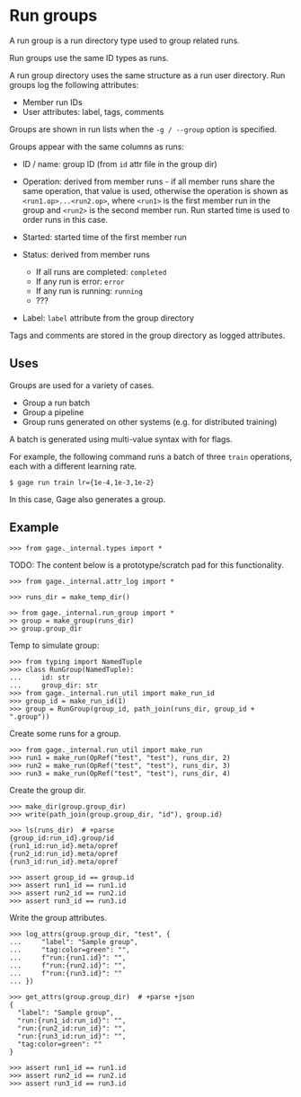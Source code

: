 # Run groups

A run group is a run directory type used to group related runs.

Run groups use the same ID types as runs.

A run group directory uses the same structure as a run user directory.
Run groups log the following attributes:

- Member run IDs
- User attributes: label, tags, comments

Groups are shown in run lists when the `-g / --group` option is
specified.

Groups appear with the same columns as runs:

- ID / name: group ID (from `id` attr file in the group dir)

- Operation: derived from member runs - if all member runs share the
  same operation, that value is used, otherwise the operation is shown
  as `<run1.op>...<run2.op>`, where `<run1>` is the first member run in
  the group and `<run2>` is the second member run. Run started time is
  used to order runs in this case.

- Started: started time of the first member run

- Status: derived from member runs

  - If all runs are completed: `completed`
  - If any run is error: `error`
  - If any run is running: `running`
  - ???

- Label: `label` attribute from the group directory

Tags and comments are stored in the group directory as logged
attributes.

## Uses

Groups are used for a variety of cases.

- Group a run batch
- Group a pipeline
- Group runs generated on other systems (e.g. for distributed training)

A batch is generated using multi-value syntax with for flags.

For example, the following command runs a batch of three `train`
operations, each with a different learning rate.

    $ gage run train lr={1e-4,1e-3,1e-2}

In this case, Gage also generates a group.

## Example

    >>> from gage._internal.types import *

TODO: The content below is a prototype/scratch pad for this
functionality.

    >>> from gage._internal.attr_log import *

    >>> runs_dir = make_temp_dir()

    >> from gage._internal.run_group import *
    >> group = make_group(runs_dir)
    >> group.group_dir

Temp to simulate group:

    >>> from typing import NamedTuple
    >>> class RunGroup(NamedTuple):
    ...     id: str
    ...     group_dir: str
    >>> from gage._internal.run_util import make_run_id
    >>> group_id = make_run_id(1)
    >>> group = RunGroup(group_id, path_join(runs_dir, group_id + ".group"))

Create some runs for a group.

    >>> from gage._internal.run_util import make_run
    >>> run1 = make_run(OpRef("test", "test"), runs_dir, 2)
    >>> run2 = make_run(OpRef("test", "test"), runs_dir, 3)
    >>> run3 = make_run(OpRef("test", "test"), runs_dir, 4)

Create the group dir.

    >>> make_dir(group.group_dir)
    >>> write(path_join(group.group_dir, "id"), group.id)

    >>> ls(runs_dir)  # +parse
    {group_id:run_id}.group/id
    {run1_id:run_id}.meta/opref
    {run2_id:run_id}.meta/opref
    {run3_id:run_id}.meta/opref

    >>> assert group_id == group.id
    >>> assert run1_id == run1.id
    >>> assert run2_id == run2.id
    >>> assert run3_id == run3.id

Write the group attributes.

    >>> log_attrs(group.group_dir, "test", {
    ...     "label": "Sample group",
    ...     "tag:color=green": "",
    ...     f"run:{run1.id}": "",
    ...     f"run:{run2.id}": "",
    ...     f"run:{run3.id}": ""
    ... })

    >>> get_attrs(group.group_dir)  # +parse +json
    {
      "label": "Sample group",
      "run:{run1_id:run_id}": "",
      "run:{run2_id:run_id}": "",
      "run:{run3_id:run_id}": "",
      "tag:color=green": ""
    }

    >>> assert run1_id == run1.id
    >>> assert run2_id == run2.id
    >>> assert run3_id == run3.id
